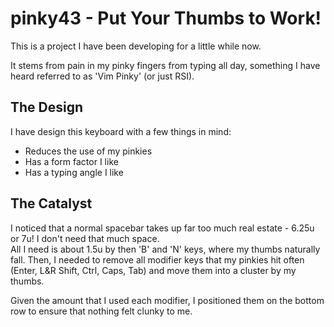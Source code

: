 # pinky43 - Put Your Thumbs to Work!

This is a project I have been developing for a little while now.  

It stems from pain in my pinky fingers from typing all day, something I have heard referred to as 'Vim Pinky' (or just RSI).

## The Design

I have design this keyboard with a few things in mind:
* Reduces the use of my pinkies
* Has a form factor I like
* Has a typing angle I like

## The Catalyst
I noticed that a normal spacebar takes up far too much real estate - 6.25u or 7u!  I don't need that much space.  
All I need is about 1.5u by then 'B' and 'N' keys, where my thumbs naturally fall.
Then, I needed to remove all modifier keys that my pinkies hit often (Enter, L&R Shift, Ctrl, Caps, Tab) and move them into a cluster by my thumbs.

Given the amount that I used each modifier, I positioned them on the bottom row to ensure that nothing felt clunky to me.
